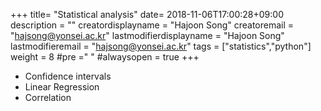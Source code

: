 +++
title= "Statistical analysis"
date= 2018-11-06T17:00:28+09:00
description = ""
creatordisplayname = "Hajoon Song"
creatoremail = "hajsong@yonsei.ac.kr"
lastmodifierdisplayname = "Hajoon Song"
lastmodifieremail = "hajsong@yonsei.ac.kr"
tags = ["statistics","python"]
weight = 8
#pre ="<i class='fa fa-edit' ></i> "
#alwaysopen = true
+++

+ Confidence intervals
+ Linear Regression
+ Correlation
